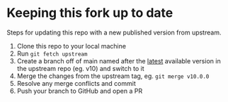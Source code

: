 # Keeping this fork up to date

Steps for updating this repo with a new published version from upstream.

1. Clone this repo to your local machine
2. Run `git fetch upstream`
3. Create a branch off of main named after the [latest](https://github.com/Shopify/dawn/releases) available version in the upstream repo (eg. v10) and switch to it
4. Merge the changes from the upstream tag, eg. `git merge v10.0.0`
5. Resolve any merge conflicts and commit
6. Push your branch to GitHub and open a PR
